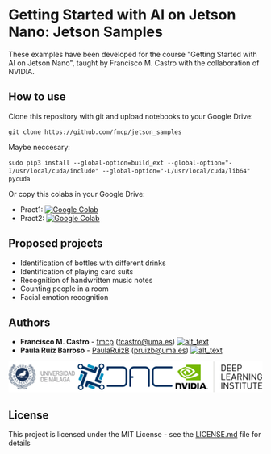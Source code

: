 # Getting Started with AI on Jetson Nano: Jetson Samples

These examples have been developed for the course "Getting Started with AI on Jetson Nano", taught by Francisco M. Castro with the collaboration of NVIDIA.


## How to use

Clone this repository with git and upload notebooks to your Google Drive:

```
git clone https://github.com/fmcp/jetson_samples
```

Maybe neccesary:
```
sudo pip3 install --global-option=build_ext --global-option="-I/usr/local/cuda/include" --global-option="-L/usr/local/cuda/lib64" pycuda
```

Or copy this colabs in your Google Drive:

* Pract1: [![Google Colab](https://colab.research.google.com/assets/colab-badge.svg)](https://colab.research.google.com/drive/1O60VH-dH2JrTpcKJh9LCqdxsq2RVlgcv)
* Pract2: [![Google Colab](https://colab.research.google.com/assets/colab-badge.svg)](https://colab.research.google.com/drive/1Q8M0Kw-Ub9xBOUuNAHIwWlGRVOUPXqT0)

## Proposed projects
* Identification of bottles with different drinks
* Identification of playing card suits
* Recognition of handwritten music notes
* Counting people in a room
* Facial emotion recognition

## Authors

* **Francisco M. Castro** - [fmcp](https://github.com/fmcp) (fcastro@uma.es) [<img alt="alt_text" width="15px" src="https://cdn-icons-png.flaticon.com/512/174/174857.png" />](https://www.linkedin.com/in/francisco-manuel-castro-pay%C3%A1n-5099248b/)
* **Paula Ruíz Barroso** - [PaulaRuizB](https://github.com/PaulaRuizB) (pruizb@uma.es) [<img alt="alt_text" width="15px" src="https://cdn-icons-png.flaticon.com/512/174/174857.png" />](https://www.linkedin.com/in/paula-ruiz-barroso/)

![logo](./img/logos.jpg)

## License

This project is licensed under the MIT License - see the [LICENSE.md](LICENSE.md) file for details
 
